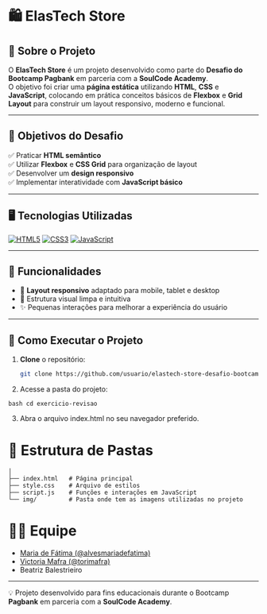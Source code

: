 # 🛍️ ElasTech Store  

## 📖 Sobre o Projeto  

O **ElasTech Store** é um projeto desenvolvido como parte do **Desafio do Bootcamp Pagbank** em parceria com a **SoulCode Academy**.  
O objetivo foi criar uma **página estática** utilizando **HTML**, **CSS** e **JavaScript**, colocando em prática conceitos básicos de **Flexbox** e **Grid Layout** para construir um layout responsivo, moderno e funcional.  

---

## 🎯 Objetivos do Desafio  

✅ Praticar **HTML semântico**  
✅ Utilizar **Flexbox** e **CSS Grid** para organização de layout  
✅ Desenvolver um **design responsivo**  
✅ Implementar interatividade com **JavaScript básico**  

---

## 🖥️ Tecnologias Utilizadas  

[![HTML5](https://img.shields.io/badge/HTML5-E34F26?style=for-the-badge&logo=html5&logoColor=white)](#)
[![CSS3](https://img.shields.io/badge/CSS3-1572B6?style=for-the-badge&logo=css3&logoColor=white)](#)
[![JavaScript](https://img.shields.io/badge/JavaScript-F7DF1E?style=for-the-badge&logo=javascript&logoColor=black)](#)

---

## 📌 Funcionalidades  

- 📱 **Layout responsivo** adaptado para mobile, tablet e desktop  
- 🎯 Estrutura visual limpa e intuitiva  
- ✨ Pequenas interações para melhorar a experiência do usuário  

---

## 🚀 Como Executar o Projeto  

1. **Clone** o repositório:  
   ```bash
   git clone https://github.com/usuario/elastech-store-desafio-bootcamp-pagbank.git

2. Acesse a pasta do projeto:

```bash cd exercicio-revisao```

3. Abra o arquivo index.html no seu navegador preferido.

# 📂 Estrutura de Pastas

```exercicio-revisao/
│
├── index.html   # Página principal
├── style.css    # Arquivo de estilos
├── script.js    # Funções e interações em JavaScript
└── img/         # Pasta onde tem as imagens utilizadas no projeto
```

# 👩‍💻 Equipe

- [Maria de Fátima (@alvesmariadefatima)](https://github.com/alvesmariadefatima)
- [Victoria Mafra (@torimafra)](https://github.com/torimafra)
- Beatriz Balestrieiro
---
💡 Projeto desenvolvido para fins educacionais durante o Bootcamp **Pagbank** em parceria com a **SoulCode Academy**.